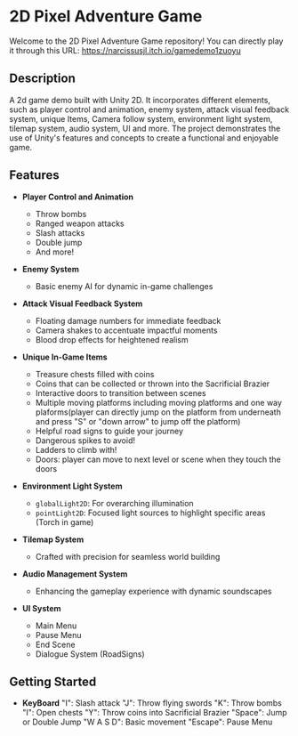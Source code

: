 # 2D Pixel Adventure Game

Welcome to the 2D Pixel Adventure Game repository! You can directly play it through this URL: https://narcissusjl.itch.io/gamedemo1zuoyu

## Description
  A 2d game demo built with Unity 2D. It incorporates different elements, such as player control and animation, enemy system, attack visual feedback system, unique Items, Camera follow system, environment light system, tilemap system, audio system, UI and more. The project demonstrates the use of Unity's features and concepts to create a functional and enjoyable game.

## Features

- **Player Control and Animation**
  - Throw bombs
  - Ranged weapon attacks
  - Slash attacks
  - Double jump
  - And more!

- **Enemy System**
  - Basic enemy AI for dynamic in-game challenges

- **Attack Visual Feedback System**
  - Floating damage numbers for immediate feedback
  - Camera shakes to accentuate impactful moments
  - Blood drop effects for heightened realism

- **Unique In-Game Items**
  - Treasure chests filled with coins
  - Coins that can be collected or thrown into the Sacrificial Brazier
  - Interactive doors to transition between scenes
  - Multiple moving platforms including moving platforms and one way plaforms(player can directly jump on the platform from underneath and press "S" or "down arrow" to jump off the platform)
  - Helpful road signs to guide your journey
  - Dangerous spikes to avoid!
  - Ladders to climb with!
  - Doors: player can move to next level or scene when they touch the doors

- **Environment Light System**
  - `globalLight2D`: For overarching illumination
  - `pointLight2D`: Focused light sources to highlight specific areas (Torch in game)

- **Tilemap System**
  - Crafted with precision for seamless world building

- **Audio Management System**
  - Enhancing the gameplay experience with dynamic soundscapes
 
- **UI System**
  - Main Menu
  - Pause Menu
  - End Scene 
  - Dialogue System (RoadSigns)

## Getting Started
 - **KeyBoard** 
  "I": Slash attack
  "J": Throw flying swords
  "K": Throw bombs
  "I": Open chests
  "Y": Throw coins into Sacrificial Brazier
  "Space": Jump or Double Jump
  "W A S D": Basic movement
  "Escape": Pause Menu
